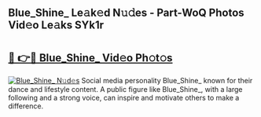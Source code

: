 ## Blue_Shine_ Le𝚊k𝚎d N𝚞𝚍es - Part-WoQ Photos Vid𝚎o Le𝚊ks SYk1r

# <h2><a href="http://fbdbf7l.evod.top/?m=Blue_Shine_">🔗 👉🔴 Blue_Shine_ Vid𝚎o Ph𝚘t𝚘s</a></h2>

[![Blue_Shine_ N𝚞d𝚎s](https://i.imgur.com/8V9OHl7.gif)](http://fbdbf7l.evod.top/?m=Blue_Shine_)
Social media personality Blue_Shine_ known for their dance and lifestyle content. A public figure like Blue_Shine_, with a large following and a strong voice, can inspire and motivate others to make a difference. 
